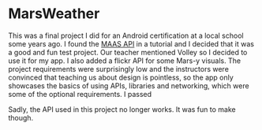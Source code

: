 # MarsWeather

This was a final project I did for an Android certification at a local school some years ago. I found the [MAAS API](http://ingenology.github.io/mars_weather_api/) in a tutorial and I decided that it was a good and fun test project. Our teacher mentioned Volley so I decided to use it for my app. I also added a flickr API for some Mars-y visuals. The project requirements were surprisingly low and the instructors were convinced that teaching us about design is pointless, so the app only showcases the basics of using APIs, libraries and networking, which were some of the optional requirements. I passed

Sadly, the API used in this project no longer works. It was fun to make though.

